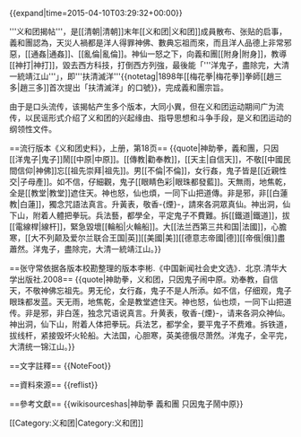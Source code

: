 
{{expand|time=2015-04-10T03:29:32+00:00}}

'''义和团揭帖'''，是[[清朝|清朝]]末年[[义和团|义和团]]成員散布、张贴的启事，義和團認為，天災人禍都是洋人得罪神佛、數典忘祖而來，而且洋人品德上非常邪惡，[[通姦|通姦]]、[[亂倫|亂倫]]。神仙一怒之下，向義和團[[附身|附身]]，教導[[神打|神打]]，毀去西方科技，打倒西方列強，最後能「'''洋鬼子，盡除完，大清一統靖江山'''」，即'''扶清滅洋'''{{notetag|1898年[[梅花拳|梅花拳]]拳師[[趙三多|趙三多]]首次提出「扶清滅洋」的口號}}，完成義和團宗旨。

由于是口头流传，该揭帖产生多个版本，大同小異，但在义和团运动期间广为流传，以民谣形式介绍了义和团的兴起缘由、指导思想和斗争手段，是义和团运动的纲领性文件。

==流行版本<ref>《义和团史料》，上册，第18页</ref>==
{{quote|神助拳，義和團，只因[[洋鬼子|鬼子]]鬧[[中原|中原]]。[[傳教|勸奉教]]，[[天主|自信天]]，不敬[[中國民間信仰|神佛]]忘[[祖先崇拜|祖先]]。男[[不倫|不倫]]，女行姦，鬼子皆是[[近親性交|子母產]]。如不信，仔細觀，鬼子[[眼睛色彩|眼珠都發藍]]。天無雨，地焦乾，全是[[教堂|教堂]]遮住天。神也怒，仙也煩，一同下山把道傳。非是邪，非[[白蓮教|白蓮]]，獨念咒語法真言。升黃表，敬香-{煙}-，請來各洞眾真仙。神出洞，仙下山，附着人體把拳玩。兵法藝，都學全，平定鬼子不費難。拆[[鐵道|鐵道]]，拔[[電線桿|線杆]]，緊急毀壞[[輪船|火輪船]]。大[[法兰西第三共和国|法國]]，心膽寒，[[大不列颠及爱尔兰联合王国|英]][[美國|美]][[德意志帝國|德]][[帝俄|俄]]盡蕭然。洋鬼子，盡除完，大清一統靖江山。}}

==张守常依据各版本校勘整理的版本<ref>李彬.《中国新闻社会史文选》．北京.清华大学出版社.2008</ref>==
{{quote|神助拳，义和团，只因鬼子闹中原。劝奉教，自信天，不敬神佛忘祖先。男无伦，女行姦，鬼子不是人所添。如不信，仔细观，鬼子眼珠都发蓝。天无雨，地焦乾，全是教堂遮住天。神也怒，仙也烦，一同下山把道传。非是邪，非白莲，独念咒语说真言。升黄表，敬香-{煙}-，请来各洞众神仙。神出洞，仙下山，附着人体把拳玩。兵法艺，都学全，要平鬼子不费难。拆铁道，拔线杆，紧接毁坏火轮船。大法国，心胆寒，英美德俄尽萧然。洋鬼子，全平完，大清统一锦江山。}}

==文字註釋==
{{NoteFoot}}

==資料來源==
{{reflist}}

==參考文獻==
{{wikisourceshas|神助拳 義和團 只因鬼子鬧中原}}

[[Category:义和团|Category:义和团]]